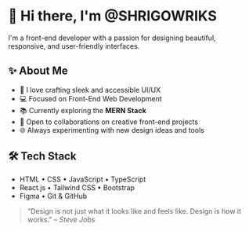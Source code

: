 # 👋 Hi there, I'm @SHRIGOWRIKS

I'm a front-end developer with a passion for designing beautiful, responsive, and user-friendly interfaces.  

## ✨ About Me
- 🎨 I love crafting sleek and accessible UI/UX
- 💻 Focused on Front-End Web Development
- 📚 Currently exploring the **MERN Stack**
- 🤝 Open to collaborations on creative front-end projects
- 🌐 Always experimenting with new design ideas and tools

## 🛠️ Tech Stack
- HTML • CSS • JavaScript • TypeScript  
- React.js • Tailwind CSS • Bootstrap  
- Figma • Git & GitHub



> “Design is not just what it looks like and feels like. Design is how it works.” – *Steve Jobs*



<!---
SHRIGOWRIKS/SHRIGOWRIKS is a ✨ special ✨ repository because its `README.md` (this file) appears on your GitHub profile.
You can click the Preview link to take a look at your changes.
--->
